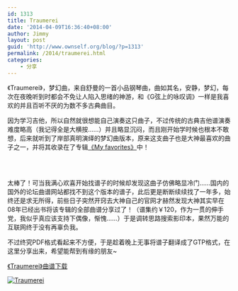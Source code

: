 ```yaml
---
id: 1313
title: Traumerei
date: '2014-04-09T16:36:40+08:00'
author: Jimmy
layout: post
guid: 'http://www.ownself.org/blog/?p=1313'
permalink: /2014/traumerei.html
categories:
    - 分享
---
```


《Traumerei》，梦幻曲，来自舒曼的一首小品钢琴曲，曲如其名，安静，梦幻，每次在夜晚听到时都会不免让人陷入思绪的神游，和《G弦上的咏叹调》一样是我喜欢的并且百听不厌的为数不多古典曲目。

因为学习吉他，所以自然就很想能自己演奏这只曲子，不过传统的古典吉他谱演奏难度略高（我记得全是大横按……）并且略显沉闷，而且刚开始学时候也根本不敢想，后来就听到了岸部真明演绎的梦幻曲版本，原来这支曲子也是大神最喜欢的曲子之一，并将其收录在了专辑[《My favorites》](http://www.xiami.com/album/321054?spm=a1z1s.3061781.6856533.9.zOigy5)中！

<object classid="clsid:d27cdb6e-ae6d-11cf-96b8-444553540000" codebase="http://download.macromedia.com/pub/shockwave/cabs/flash/swflash.cab#version=6,0,40,0" height="33" width="257"><param name="src" value="http://www.xiami.com/widget/0_3570921/singlePlayer.swf"></param><param name="wmode" value="transparent"></param></object>

太棒了！可当我满心欢喜开始找谱子的时候却发现这曲子仿佛略显冷门……国内的国外的论坛曲谱网站都找不到这个版本的谱子，此后更是断断续续找了一年多，始终还是求无所得，前些日子突然开窍去大神自己的官网才赫然发现大神其实早在08年已经出书将该专辑的全部曲谱分享过了！（谱集约￥120，作为一贯的伸手党，我似乎真应该支持下偶像，惭愧……）于是调转思路搜索影印本，果然万能的互联网终于没有再辜负我。

不过终究PDF格式看起来不方便，于是趁着晚上无事将谱子翻译成了GTP格式，在这里分享出来，希望能帮到有缘的朋友~

[《Traumerei》曲谱下载](https://onedrive.live.com/redir?resid=507861A5FFB49BEA!5351&authkey=!AEMSI6YY49yD4YA&ithint=file%2c.gp5)

[![Traumerei](/wp-content/uploads/2014/04/Traumerei.png)](/wp-content/uploads/2014/04/Traumerei.png)